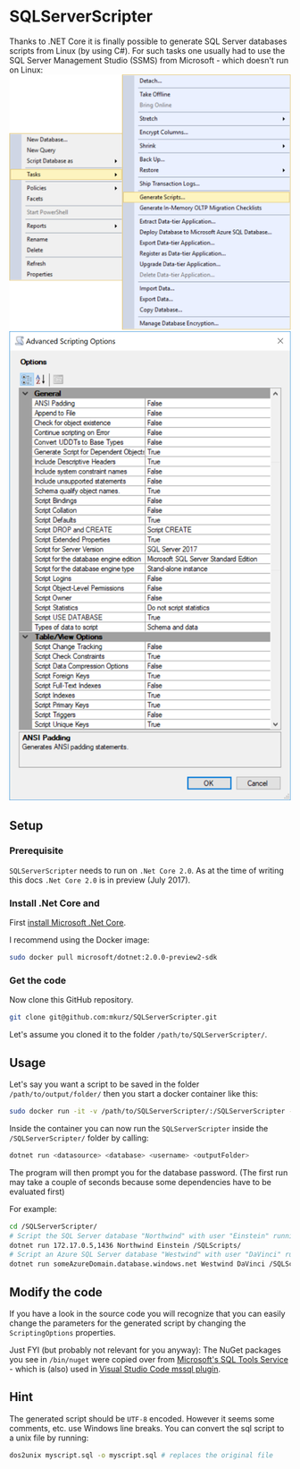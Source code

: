# SQLServerScripter

Thanks to .NET Core it is finally possible to generate SQL Server databases scripts from Linux (by using C#).
For such tasks one usually had to use the SQL Server Management Studio (SSMS) from Microsoft - which doesn't run on Linux:
![ SQL Server Management Studio Context Menu](/images/ssms-right-click.png)
![ SQL Server Management Studio Advanced Scripting Options](/images/ssms-advanced-scripting-options.png)

## Setup

### Prerequisite

`SQLServerScripter` needs to run on `.Net Core 2.0`. As at the time of writing this docs `.Net Core 2.0` is in preview (July 2017).

### Install .Net Core and

First [install Microsoft .Net Core](https://www.microsoft.com/net/core).

I recommend using the Docker image:

```bash
sudo docker pull microsoft/dotnet:2.0.0-preview2-sdk
```

### Get the code

Now clone this GitHub repository.
```bash
git clone git@github.com:mkurz/SQLServerScripter.git
```

Let's assume you cloned it to the folder `/path/to/SQLServerScripter/`.

## Usage

Let's say you want a script to be saved in the folder `/path/to/output/folder/` then you start a docker container like this:

```bash
sudo docker run -it -v /path/to/SQLServerScripter/:/SQLServerScripter -v /path/to/output/folder/:/SQLScripts --rm microsoft/dotnet:2.0.0-preview2-sdk
```

Inside the container you can now run the `SQLServerScripter` inside the `/SQLServerScripter/` folder by calling:
```bash
dotnet run <datasource> <database> <username> <outputFolder>
```
The program will then prompt you for the database password.
(The first run may take a couple of seconds because some dependencies have to be evaluated first)

For example:

```bash
cd /SQLServerScripter/
# Script the SQL Server database "Northwind" with user "Einstein" running on another docker container or the host via IP on port 1436:
dotnet run 172.17.0.5,1436 Northwind Einstein /SQLScripts/
# Script an Azure SQL Server database "Westwind" with user "DaVinci" running in the Azure cloud:
dotnet run someAzureDomain.database.windows.net Westwind DaVinci /SQLScripts/
```

## Modify the code

If you have a look in the source code you will recognize that you can easily change the parameters for the generated script by changing the `ScriptingOptions` properties.

Just FYI (but probably not relevant for you anyway):
The NuGet packages you see in `/bin/nuget` were copied over from [Microsoft's SQL Tools Service](https://github.com/Microsoft/sqltoolsservice/tree/7ef81d0e5409dab6ba999b21f5214fc43bd0f08c/bin/nuget) - which is (also) used in [Visual Studio Code mssql plugin](https://marketplace.visualstudio.com/items?itemName=ms-mssql.mssql).

## Hint

The generated script should be `UTF-8` encoded. However it seems some comments, etc. use Windows line breaks. You can convert the sql script to a unix file by running:

```bash
dos2unix myscript.sql -o myscript.sql # replaces the original file
```
